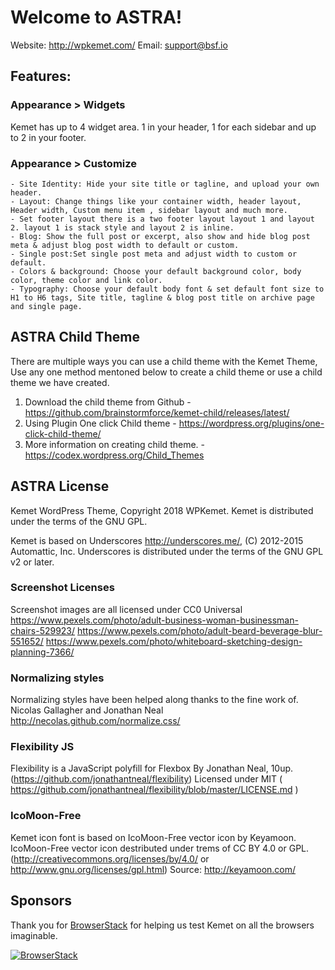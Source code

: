 # Welcome to ASTRA!
Website: http://wpkemet.com/
Email: support@bsf.io

## Features:

### Appearance > Widgets
Kemet has up to 4 widget area. 1 in your header, 1 for each sidebar and up to 2 in your footer.

### Appearance > Customize
	- Site Identity: Hide your site title or tagline, and upload your own header.
	- Layout: Change things like your container width, header layout, Header width, Custom menu item , sidebar layout and much more.
	- Set footer layout there is a two footer layout layout 1 and layout 2. layout 1 is stack style and layout 2 is inline.
	- Blog: Show the full post or excerpt, also show and hide blog post meta & adjust blog post width to default or custom.
	- Single post:Set single post meta and adjust width to custom or default.
	- Colors & background: Choose your default background color, body color, theme color and link color.
	- Typography: Choose your default body font & set default font size to H1 to H6 tags, Site title, tagline & blog post title on archive page and single page.

## ASTRA Child Theme

There are multiple ways you can use a child theme with the Kemet Theme, Use any one method mentoned below to create a child theme or use a child theme we have created.

1. Download the child theme from Github - https://github.com/brainstormforce/kemet-child/releases/latest/
2. Using Plugin One click Child theme - https://wordpress.org/plugins/one-click-child-theme/
3. More information on creating child theme. - https://codex.wordpress.org/Child_Themes

## ASTRA License
Kemet WordPress Theme, Copyright 2018 WPKemet.
Kemet is distributed under the terms of the GNU GPL.

Kemet is based on Underscores http://underscores.me/, (C) 2012-2015 Automattic, Inc.
Underscores is distributed under the terms of the GNU GPL v2 or later.

### Screenshot Licenses
Screenshot images are all licensed under CC0 Universal
https://www.pexels.com/photo/adult-business-woman-businessman-chairs-529923/
https://www.pexels.com/photo/adult-beard-beverage-blur-551652/
https://www.pexels.com/photo/whiteboard-sketching-design-planning-7366/

### Normalizing styles
Normalizing styles have been helped along thanks to the fine work of.
Nicolas Gallagher and Jonathan Neal http://necolas.github.com/normalize.css/

### Flexibility JS
Flexibility is a JavaScript polyfill for Flexbox By Jonathan Neal, 10up. (https://github.com/jonathantneal/flexibility)
Licensed under MIT ( https://github.com/jonathantneal/flexibility/blob/master/LICENSE.md )

### IcoMoon-Free
Kemet icon font is based on IcoMoon-Free vector icon by Keyamoon.
IcoMoon-Free vector icon destributed under trems of CC BY 4.0 or GPL. (http://creativecommons.org/licenses/by/4.0/ or http://www.gnu.org/licenses/gpl.html)
Source: http://keyamoon.com/

## Sponsors

Thank you for [BrowserStack](https://www.browserstack.com/) for helping us test Kemet on all the browsers imaginable.

[![BrowserStack](https://raw.githubusercontent.com/brainstormforce/kemet/master/.github/assets/browserstack-logo.png "BrowserStack")](https://www.browserstack.com/)